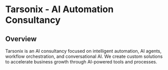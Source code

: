 # Tarsonix - AI Automation Consultancy

## Overview

Tarsonix is an AI consultancy focused on intelligent automation, AI agents, workflow orchestration, and conversational AI. We create custom solutions to accelerate business growth through AI-powered tools and processes.


